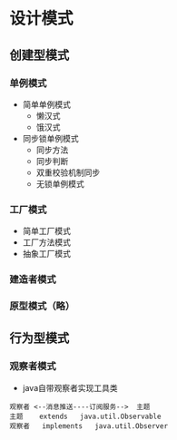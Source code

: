 # 设计模式
## 创建型模式
### 单例模式
* 简单单例模式
    * 懒汉式
    * 饿汉式
* 同步锁单例模式
    * 同步方法
    * 同步判断
    * 双重校验机制同步
    * 无锁单例模式
### 工厂模式
* 简单工厂模式
* 工厂方法模式
* 抽象工厂模式
### 建造者模式
### 原型模式（略）

## 行为型模式
### 观察者模式 
* java自带观察者实现工具类  
```
观察者 <--消息推送----订阅服务-->  主题  
主题    extends   java.util.Observable  
观察者   implements   java.util.Observer
```
